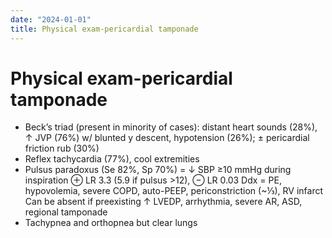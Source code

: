```yaml
---
date: "2024-01-01"
title: Physical exam-pericardial tamponade
---
```


# Physical exam-pericardial tamponade

* Beck’s triad (present in minority of cases): distant heart sounds (28%), ↑ JVP (76%) w/ blunted y descent, hypotension (26%); ± pericardial friction rub (30%)
* Reflex tachycardia (77%), cool extremities
* Pulsus paradoxus (Se 82%, Sp 70%) = ↓ SBP ≥10 mmHg during inspiration
⊕ LR 3.3 (5.9 if pulsus >12), ⊖ LR 0.03
Ddx = PE, hypovolemia, severe COPD, auto-PEEP, periconstriction (~⅓), RV infarct
Can be absent if preexisting ↑ LVEDP, arrhythmia, severe AR, ASD, regional tamponade
* Tachypnea and orthopnea but clear lungs
